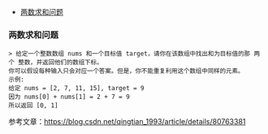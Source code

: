 
- [两数求和问题](#%e4%b8%a4%e6%95%b0%e6%b1%82%e5%92%8c%e9%97%ae%e9%a2%98)

### 两数求和问题

    > 给定一个整数数组 nums 和一个目标值 target，请你在该数组中找出和为目标值的那 两个 整数，并返回他们的数组下标。
    你可以假设每种输入只会对应一个答案。但是，你不能重复利用这个数组中同样的元素。
    示例:
    给定 nums = [2, 7, 11, 15], target = 9
    因为 nums[0] + nums[1] = 2 + 7 = 9
    所以返回 [0, 1]

参考文章：https://blog.csdn.net/qingtian_1993/article/details/80763381